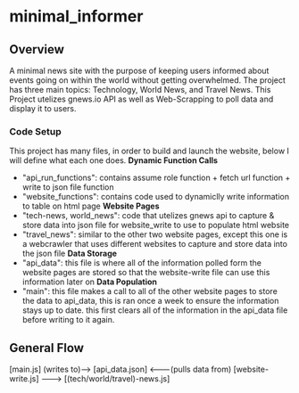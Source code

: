 # minimal_informer

## Overview
A minimal news site with the purpose of keeping users informed about events going on within the world without getting overwhelmed.
The project has three main topics: Technology, World News, and Travel News.
This Project utelizes gnews.io API as well as Web-Scrapping to poll data and display it to users.
### Code Setup
This project has many files, in order to build and launch the website, below I will define what each one does.
**Dynamic Function Calls**
- "api_run_functions":  contains assume role function + fetch url function + write to json file function
- "website_functions": contains code used to dynamiclly write information to table on html page
**Website Pages**
- "tech-news, world_news": code that utelizes gnews api to capture & store data into json file for website_write to use to populate html website 
- "travel_news": similar to the other two website pages, except this one is a webcrawler that uses different websites to capture and store data into the json file
**Data Storage**
- "api_data": this file is where all of the information polled form the website pages are stored so that the website-write file can use this information later on
**Data Population**
- "main": this file makes a call to all of the other website pages to store the data to api_data, this is ran once a week to ensure the information stays up to date. this first clears all of the information in the api_data file before writing to it again.
## General Flow
[main.js] (writes to)--> [api_data.json] <---(pulls data from) [website-write.js] ---> [(tech/world/travel)-news.js]
